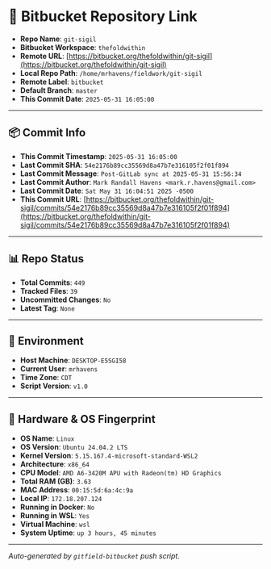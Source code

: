 # 🔗 Bitbucket Repository Link

- **Repo Name**: `git-sigil`
- **Bitbucket Workspace**: `thefoldwithin`
- **Remote URL**: [https://bitbucket.org/thefoldwithin/git-sigil](https://bitbucket.org/thefoldwithin/git-sigil)
- **Local Repo Path**: `/home/mrhavens/fieldwork/git-sigil`
- **Remote Label**: `bitbucket`
- **Default Branch**: `master`
- **This Commit Date**: `2025-05-31 16:05:00`

---

## 📦 Commit Info

- **This Commit Timestamp**: `2025-05-31 16:05:00`
- **Last Commit SHA**: `54e2176b89cc35569d8a47b7e316105f2f01f894`
- **Last Commit Message**: `Post-GitLab sync at 2025-05-31 15:56:34`
- **Last Commit Author**: `Mark Randall Havens <mark.r.havens@gmail.com>`
- **Last Commit Date**: `Sat May 31 16:04:51 2025 -0500`
- **This Commit URL**: [https://bitbucket.org/thefoldwithin/git-sigil/commits/54e2176b89cc35569d8a47b7e316105f2f01f894](https://bitbucket.org/thefoldwithin/git-sigil/commits/54e2176b89cc35569d8a47b7e316105f2f01f894)

---

## 📊 Repo Status

- **Total Commits**: `449`
- **Tracked Files**: `39`
- **Uncommitted Changes**: `No`
- **Latest Tag**: `None`

---

## 🧭 Environment

- **Host Machine**: `DESKTOP-E5SGI58`
- **Current User**: `mrhavens`
- **Time Zone**: `CDT`
- **Script Version**: `v1.0`

---

## 🧬 Hardware & OS Fingerprint

- **OS Name**: `Linux`
- **OS Version**: `Ubuntu 24.04.2 LTS`
- **Kernel Version**: `5.15.167.4-microsoft-standard-WSL2`
- **Architecture**: `x86_64`
- **CPU Model**: `AMD A6-3420M APU with Radeon(tm) HD Graphics`
- **Total RAM (GB)**: `3.63`
- **MAC Address**: `00:15:5d:6a:4c:9a`
- **Local IP**: `172.18.207.124`
- **Running in Docker**: `No`
- **Running in WSL**: `Yes`
- **Virtual Machine**: `wsl`
- **System Uptime**: `up 3 hours, 45 minutes`

---

_Auto-generated by `gitfield-bitbucket` push script._
